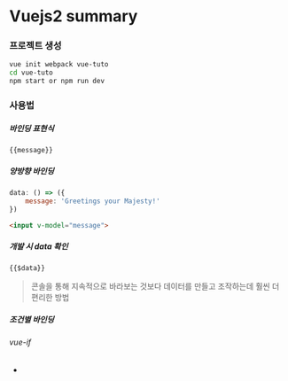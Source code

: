 # Vuejs2 summary

### 프로젝트 생성
``` bash
vue init webpack vue-tuto
cd vue-tuto
npm start or npm run dev
```

### 사용법

##### 바인딩 표현식
`{{message}}`

##### 양방향 바인딩
``` js
data: () => ({
    message: 'Greetings your Majesty!'
})
```
``` html
<input v-model="message">
```

##### 개발 시 data 확인
``` html
{{$data}}
```
> 콘솔을 통해 지속적으로 바라보는 것보다 데이터를 만들고 조작하는데 훨씬 더 편리한 방법

##### 조건별 바인딩
###### vue-if
- <template>에서 사용가능
- 렌더링 안함
- 토글 비용이 높음
- 자주 변경할 필요가 없는경우 사용

###### vue-show
- <template>에서는 사용불가
- 렌더링 함 display:none 처리
- 초기 렌더링 비용이 높음
- 매우 자주 전환해야 하는 경우 사용

###### vue-else
- vue-if 바로 아래 형제노드에 사용해야 함
- vue 2.0 부터 vue-show 와 함께 사용할 수 없음

##### 마운트
``` js
new Vue({
    el: '.container'
})
```

> 클래스로 엘리먼트를 지정할때 클래스가 1개 이상 존재하면 Vue.js는 첫번째 엘리먼트에만 마운트된다.

##### v-pre
> 데이터를 컴파일 하지 않고 문자열을 그대로 출력한다.
```
<div v-pre>
    {{message}}
</div>
```

##### v-for
``` html
<li v-for="i in 11">
    {{ i-1 }} times 4 equals {{ (i-1) * 4 }}.
</li>
```

``` html
// 배열
<li v-for="(story, index) in stories">
    {{index}} {{ story.writer }} said "{{ story.plot }}"
</li>
```

``` html
// 객체
<li v-for="(value, key, index) in story">
    {{index}} : {{key}} : {{value}}
</li>
```

##### 여러요소를 template으로 묶어서 루프 처리
```
<template v-for="(contact, index) in contacts">
<tr>
    ...
</tr>
<tr class="divider" v-if="index % 5 === 4">
    <td colspan="4"></td>
</tr>
</template>
```

##### 이벤트 핸들링
###### 인라인 핸들링
``` html
<button v-on:click="upvotes++">
    Upvote! {{upvotes}}
</button>
```

###### 메소드 핸들링
``` html
<button v-on:click="upvote">
    Upvot1e! {{upvotes}}
</button>
```
``` js
methods: {
    upvote: function(){
    // this는 메소드 안에서 Vue인스턴스를 가리킵니다
        this.upvotes++;
    }
}
```

###### v-on 축약형 @ 사용
``` html
<button @click="upvote">
    Upvote! {{upvotes}}
</button>
```

##### 바인딩 수식어
``` html
<input v-model.number="a">
```
> a를 숫자로 파싱

##### 이벤트 수식어
1. .prevent
2. .stop
3. .capture
4. .self

``` html
<button type="submit" @click.prevent="calculate">Calculate</button>
```
> 이벤트의 기본동작 방지 (submit 되지 않음)

##### 키 수식어

``` html
<input v-model="a" @keyup.13="calculate">
```
> 이벤트 키코드가 13일 경우 호출 (13: enter)

모든 키코드를 외울 수 없기 때문에 일반적으로 사용되는 키코드의 별칭 제공

- enter
- tab
- delete
- esc
- space
- up
- down
- left
- right

``` html
<input v-model="b" @keyup.enter="calculate">
```

##### 계산된 속성
> 다른 변수의 변화에 따라 값이 바뀌는 변수

- 인라인 표현식은 편리하지만 좀더 복잡한 로직이 필요해지면 반드시 계산된 속성을 사용해야함
- 함수처럼 작동하고 객체의 속성처럼 사용 가능
- 계산된 속성의 종속되는 속성이 변경될 때마다 계산된 속성의 값은 다시 계산됨
- computed 내에 설정

``` js
computed: {
    c: function () {
        return this.a + this.b
    }
}
```

##### 필터
> 렌더링 된 결과를 리턴하는 메소드를 만들어 해결<br />
필터 로직을 자바스크립트로 옮겨 컴포넌트 전체에서 재사용하는 것을 권장

###### 기본 computed 로 구성한 필터 sample

``` js
computed: {
    famous: function() {
        return this.stories.filter(function(item){
            return item.upvotes > 25;
        });
    }
}
```

``` html
<h1>Let’s hear some famous stories! ({{famous.length}})</h1>
<li v-for="story in famous">
    {{ story.writer }} said "{{ story.plot }}" and upvoted {{ story.upvotes }} times.
</li>
```

###### 검색 필터 sample

``` js
search: function () {
    var query = this.query
    return this.stories.filter(function (story) {
      return story.plot.includes(query)
    })
}
```

``` html
<label for="query">What are you looking for?</label>        // ng-model 에 바인딩된 data를 for에서 사용 가능
<input v-model="query" class="form-control">
<li v-for="story in search">
    {{ story.writer }} said "{{ story.plot }}"
</li>
```

###### 정렬 sample (오름차순 내림차순 토글 가능)

``` js
data: () => ({
    stories: [...],
    order : -1
}),
computed: {
    orderedStories: function () {
        var order = this.order;
        return this.stories.sort(function(a, b) {
            return (a.upvotes - b.upvotes) * order;
        })
    }
}
```

``` html
<li v-for="story in orderedStories">
    {{ story.writer }} said "{{ story.plot }}" and upvoted {{ story.upvotes }} times.
</li>
<button @click="order = order * -1">Reverse Order</button>
```

##### 사용자 정의 필터
``` js
Vue.filter('snitch', function (hero) {
    return hero.secretId + ' is '
        hero.firstname + ' '
        hero.lastname + ' in real life!'
})

...

data: () => ({
    heroes: [
        { firstname: 'Bruce', lastname: 'Wayne', secretId: 'Batman'},
        { firstname: 'Clark', lastname: 'Kent', secretId: 'Superman'},
        { firstname: 'Jay', lastname: 'Garrick', secretId: 'Flash'},
        { firstname: 'Peter', lastname: 'Parker', secretId: 'Spider-Man'}
    ]
})
```

``` html
<li v-for="hero in heroes">
    {{ hero | snitch }}
</li>
```ㅈㅈㅈ

##### Lodash 활용한 정렬
``` js
// _.orderBy(collection, [iteratees=[_.identity]], [orders])
_.orderBy(kids, [’intelligence’, ’strength’], [’desc’, ’asc’])
```

##### 컴포넌트
``` html
// parent
<story v-bind:story="{plot: 'My horse is amazing.', writer: 'Mr. Weebl'}"></story>
<story v-bind:story="{plot: 'Narwhals invented Shish Kebab.', writer: 'Mr. Weebl'}"></story>
<story v-bind:story="{plot: 'The dark side of the Force is stronger.', writer: 'Darth Vader'}"></story>
```

```html
// story component
<template id='story-template'>
    <h1>{{ story.writer }} said "{{ story.plot }}"</h1>
</template>
```

``` js
Vue.component('story', {
    props: ['story'],
    template: "#story-template"
});
```
> v-bind 축약형 : 사용가능 ex) <story v-for="story in stories" :story="story"></story>

#### prop
```
props: {
        fixedPosition: {
            type: Number,       // Number 값    Number값을 지정할 경우 prop 데이터를 넘길 때 v-bind or : 를 사용하여 넘겨주어야 한다. (원시 attribute는 항상 문자열로 인식)
            default: 445        // default 설정
            default () {
                return {} or    //  객체나
                return []       //  배열일 경우 default함수를 지정하여 return 해주어야 한다.
            },
            required: false or true
        }
    },
```

##### 사용자 정의 이벤트
- $on(event) - 이벤트 리스너
- $once(event) - 한번만 이벤트 청취
- $off(event) - 이벤트 리스너 중지
- $emit(event) - 이벤트 발생

##### 생명주기 훅
- beforeCreate: 인스턴스 초기화 후 데이터 감시 및 이벤트/감시자 설정 전
- created: 인스턴스가 생성된 직후.
- beforeMount: 마운트 시작 직전.
- mounted: 이제 막 DOM에 마운트 된 직후.
- beforeUpdate: 데이터 변경시, 가상 DOM이 다시 렌더링되고 패치되기 전
- updated: 데이터 변경 후 가상 DOM이 다시 렌더링되고 된 후
- activated: keep-alive 상태의 컴포넌트가 활성화 될 때
- deactivated: keep-alive 상태의 컴포넌트가 비활성화 될 때
- beforeDestroy: Vue 인스턴스가 파괴되기 직전
- destroyed: Vue 인스턴스가 파괴된 후

##### 자식에서 부모로 이벤트 전달
######자식 컴포넌트
``` js
Vue.component('food', {
    template: '#food',
    props: ['name'],
    methods: {
        vote: function () {
            this.$emit('voted')
        }
    }
})
```

``` html
<template id="food">
    <button class="btn btn-default" @click="vote">{{ name }}</button>
</template>
```

###### 부모 컴포넌트
``` js
new Vue({
    el: ".container",
    data: {
        votes: 0
    },
    methods: {
        countVote: function () {
            this.votes++
        }
    }
})
```

```html
<div class="container text-center">
    <p style="font-size: 140px;">
        {{ votes }}
    </p>
    <food @voted="countVote" name="Cheeseburger"></food>
</div>
```

##### 부모 자식간의 버스를 통한 이벤트 통신
###### 부모 컴포넌트
``` html
<button @click="reset">Reset votes</button>
<li v-for="vote in votes.log"> {{ vote }} </li>
```
``` js
var bus = new Vue()

methods: {
    countVote: function (food) {
        this.votes.count++
        this.votes.log.push(food + ' received a vote.')
    },
    reset: function () {
        this.votes = {
            count: 0,
            log: []
        }
        bus.$emit('reset')      // 버스로 reset 이벤트 전달
    }
},
created () {
    bus.$on('voted', this.countVote)    // 버스에서 voted 이벤트 수신
}
```

###### 자식 컴포넌트
``` html
<button @click="vote">{{ name }}</button>
```
``` js
methods: {
    vote: function (event) {
        var food = event.srcElement.textContent;
        this.votes++
        bus.$emit('voted', food)        // 버스로 voted 이벤트 전달
    },
    reset: function () {
        this.votes = 0
    }
},
created () {
    bus.$on('reset', this.reset)    // 버스에서 reset 이벤트 수신
}
```

##### 클래스 바인딩
###### 객체
``` js
elClass: {
    'classA': true,
    'classB': false,
    'classC': true
}
```
``` html
<div v-bind:class="elClasses"></div>        // true 인 클래스만 적용
```

###### 배열
``` html
<div v-bind:class="['classA', 'classsB', anotherClass]"></div>
<div v-bind:class="['classA', condition ? 'classsB' : '']"></div>
```

##### v-bind
> 축약어 :로 사용가능 

##### 스타일 바인딩
``` js
niceStyle: {
    color: 'blue',
    fontSize: '20px'
}
```
``` html
<div v-bind:style="niceStyle"></div>
<div :style="niceStyle"></div>
<div :style="{'color': 'blue', fontSize: '20px'}">...</div>
<div :style="[niceStyle, badStyle]"></div>      // 배열 바인딩
```
> v-bind:style 을 이용하는 경우 css속성에 접두어가 필요한 속성일 경우 Vue.js에서 자동으로 붙여준다.

##### DOM보장
``` js
mounted: function () {
    this.$nextTick(function () {
        // this.$el이 문서 안에 있을 때 작동합니다.
    })
}
```

##### api 호출
``` js
var vm = new Vue({
    el: '#app',
    data: {
    stories: []
    },
    mounted: function(){
        $.get('/api/stories', function(data){
            vm.stories = data;
        })
    }
})
```
> 콜백에서는 this가 Vue를 가리키지 않기 때문에 vm변수를 만들어 vue 전역에서 사용할 수 있다.

##### html 제한이 있는곳의 컴포넌트 사용
``` html
<table class="table table-striped">
<tr>
    <th>#</th>
    <th>Plot</th>
    <th>Writer</th>
    <th>Upvotes</th>
    <th>Actions</th>
</tr>
<tr v-for="story in stories" is="story" :story="story"></tr>
</table>
```

> table 같은 일부 HTML 엘리먼트는 내부에 사용할수 있는 엘리먼트가 정해져 있다. 그곳에 컴포넌트를 바인딩 할 경우 렌더링 되지 않는데 이럴경우 is를 사용하여
사용자 정의 엘리먼트임을 알려줌으로써 해결할 수 있다.

##### disable
``` html
<button @click="fetchStories(pagination.next_page_url)" :disabled="!pagination.next_page_url">
```

##### 예약어 component와 is를 활용한 동적 컴포넌트 변경
``` html
<keep-alive include="Hello, Greet" exclude="Hello, Greet">
    <component :is="currentComponent"O>
</keep-alive
<!-- this.currentComponent가 변경되면 컴포넌트가 바뀝니다 -->
</component>
<a href="#" @click="currentComponent = 'hello'">Show Hello</a>
<a href="#" @click="currentComponent = 'greet'">Show Greet</a>
```

``` js
<script>
import Hello from './components/Hello'
import Greet from './components/Greet'

export default {
    components: {
        Hello,
        Greet
    },
    data: () => ({
        currentComponent: 'hello'
    })
}
</script>
```
> 컴포넌트간 동적 전환이 필요한 경우 유용할 수 있다.<br/>
keep-alive 를 감싸서 적용하면 한번 로드된 component 를 새로 로드하지 않고 캐싱한다.<br/>
캐싱하거나 캐싱하고 싶지 않읂 컴포넌트들은 include와 exclude 에 포함시켜 지정하면 된다.

##### 재귀 컴포넌트
```vue
<template>
<ul>
    <li v-for="sub in subs">
        {{sub.name}}
        <tree :subs="sub"></tree>
    </li>
</ul>
</template>
<script>
export default {
    name: 'tree'
}
</script>
```
> 컴포넌트 내에서 자기 자신을 참조
> 재귀 참조를 위해 name 옵션이 필수이다.

##### vue-router name 설정
``` html
<router-link :to="{ name: 'home'}">Home</router-link>
<router-link :to="{ name: 'login'}">Login</router-link>
```

``` js
const routes = [
    {
        path: '/',
        name: 'home',
        component: Hello
    },
    {
        path: '/login',
        name: 'login',
        component: Login
    }
]
```

##### vue-router 히스토리모드 및 base 설정
``` js
const router = new VueRouter({
    mode: 'history',
    base: '/',
    routes
})
```

##### vue-router 중첩 라우팅
``` js
const routes = [
    {
        path: '/'',
        component: Hello
    },
    {
        path: '/login',
        component: Login
    },
    {
        path: '/stories',
        component: StoriesPage,
        children: [
            {
                path: '',
                name: 'stories.all',
                component: StoriesAll
                },
                {
                path: 'famous',
                name: 'stories.famous',
                component: StoriesFamous
            }
        ]
    }
]
```

##### vue-router 활성링크 스타일 적용
1. 전역 활성 클래스 사용

``` css
.router-link-active {
    color: green;
}
```

2. 지역범위 사용자 정의 active 클래스사용

``` html
<router-link :to="{ name: 'hello'}" active-class="my-active-class" exact>Home</router-link>
```

3. 전역범위 사용자 정의 active 클래스 사용

``` js
const router = new VueRouter({
    mode: 'history',
    base: '/,
    linkActiveClass: 'my-active-class',
    routes
})
```

##### route 객체
- path: 현재 경로와 동일한 문자열로 항상 절대 경로로 해석됩니다 예를 들어 /foo/bar.
- params: 동적 세그먼트와 스타 세그먼트의 키/값을 포함하는 객체입니다.
- query: 쿼리 문자열의 키/값 쌍을 포함하는 객체입니다. 예를 들어, /foo?user=1 라우트의 경우, $route.query.user == 1를 사용할 수 있습니다
- hash: 해시가 존재하는 경우 #, 존재하지 않는 경우 값은 빈 문자열이 됩니다.
- fullPath: 쿼리 및 해시를 포함한 전체 URL 입니다.
- matched: 현재 경로의 모든 중첩 경로 세그먼트에 대한 라우트가 포함된 배열입니다. 라우트 레코드는 라우트 배열(및 하위 배열)에 있는 객체의 복사본입니다.
- name: 현재 라우트의 이름입니다. (존재하는 경우)

##### 동적 세그먼트
- /user/:id/posts 에서 user, :id, posts는 각각 하나의 세그먼트이고 :id는 동적 세그먼트이다.
- 동적 세그먼트는 $route.params를 통해 접근가능

동적 세그먼트를 포함한 route-link
``` html
<router-link :to="{ name: 'stories.edit', params: { id: story.id }}" tag="button" exact>
    Edit
</router-link>
```
> to 객체 내에 params를 지정해주며 tag를 통해 렌더링할 태그 지정 가능 ( default a 태그 )

##### 동적 세그먼트 사용
###### route.params에서 접근
``` js
isTheOne (story) {
    return story.id === this.id
},
mounted () {
    this.id = Number(this.$route.params.id)
    this.story = store.stories.find(this.isTheOne)
}
```
> 주소창에서 url을 변경하여 접근시 동적세그먼트의 타입이 string으로 반환되기 때문에 Number를 이용하여 타입을 변환해주어야 한다.

###### prop을 사용하여 라우트에서 분리
``` js
const routes = [
...
    {
        path: ':id/edit',
        props: (route) => ({ id: Number(route.params.id) }),
        name: 'stories.edit',
        component: StoriesEdit
    },
...
]
```
> 매개변수를 라우트 설정 안에서 숫자로 캐스팅하고 사용하는 곳에서 prop으로 사용할 수 있다.

``` js
export default {
    props: ['id'],
    data () {
        return {
            story: {}
        }
    },
    methods: {
        isTheOne (story) {
            return story.id === this.id
        }
    },
    mounted () {
        this.story = store.stories.find(this.isTheOne)
    }
}
```

##### vue-router alias
``` js
{
    path: 'famous',
    name: 'stories.famous',
    // '/stories/famous'와 같이 '/famous'와 일치시킵니다.
    alias: '/famous',
    component: StoriesFamous
}
```

##### vue-router push
- 링크를 이용하지 않고 스크립트 상에서 라우트를 탐색하려면 router.push(path)를 사용
- 문자열 또는 객체 사용가능
- 문자열의 경우 동적 세그먼트를 포함할 수 없다.

``` js
this.$router.push('/stories/11/edit')
this.$router.push({ path: '/stories/11/edit' })
this.$router.push({ name: 'stories.edit', params: {id: '11'} })
```

##### vue-router back
``` js
this.$router.back() or
this.$router.go(-1)     // 히스토리 스택에서 앞 또는 뒤로 이동하는 단계수를 나타내는 정수 속성의 전달인자를 사용
```
> $router.back()의 경우 다른 라우터에 연결하게 되는데 연결 해제를 원하면 window.history.back()을 사용할 수 있다.

##### 라우트 기본 룰
```md
/items/                     - this is for listing items
/items/{id:[0-9]{1,4}}      - this is for displaying one item in detail
/items/add                  - for displaying new item form
/items/:id/edit             - for displaying existing item in Form for editing
/items/:id/delete
```

##### 트랜지션
> 컴포넌트 진출입시 애니메이션을 적용할 수 있다.

<img src="http://www.soreply.com/images/transition.png">
- transition의 이름을 정의하면 모든 클래스는 v대신 이름을 사용한다. (ex: fade-enter, fade-leave-to 등)

``` html
<transition name="fade">
    <router-view></router-view>
</transition>
```

``` css
.fade-enter, .fade-leave-to{
    opacity: 0
}
.fade-enter-active, .fade-leave-active {
    transition: opacity 1s
}
.fade-enter-to, .fade-leave {
    opacity: 0.8
}
```

##### 외부 라이브러리 클래스 지정
``` html
<transition enter-active-class="animated rollIn">
    <router-view></router-view>
</transition>
```
> 클래스를 미리 지정 가능

##### 네비게이션 가드
> 네비게이션 보호기능은 전역수준, 라우트정보 수준, 컴포넌트 수준에서 사용할 수 있다.

###### 1. 전역수준
- vue-router는 라우트 변경을 필터링 하기 위한 편리한 메커니즘을 제공한다.
- router.beforeEach(): 각 변경 전에 트리거 됨, 인증과 관련된 시나리오에서 유용하게 사용 가능 ( ex: 엑세스 권한이 없으면 로그인 페이지로 이동 등 )
- router.afterEach(): 탐색에 영향을 미치지 않음

``` js
// 더미 사용자 객체 생성
let User = {
    isAdmin: false
}

router.beforeEach((to, from, next) => {
    if (to.path !== '/login' && !User.isAdmin) {
        // 관리자가 아니면 login 페이지로 리다이렉트
        next('/login')
    } else {
        // 인증된 사용자는 계속 진행합니다
        next()
    }
}),
router.afterEach((to, from) => {
    //...
})
```
> 항상 next()함수를 호출해야 합니다. 그렇지 않으면 훅이 절대 해결되지 않습니다.

- next(): 다음 이벤트 훅으로 이동
- next(false): 현재 네비게이션 중단, from 라우트 객체의 url 로 재설정
- next(경로): 지정된 경로로 리디렉션, 현재 네비게이션이 중단되고 새로운 네비게이션이 시작
- next(error): next에 전달된 인자가 error라면 네비게이션이 중단되고 router.onError()를 이용해 등록된 콜백에 에러가 전달됨.

###### 2. 라우트정보 수준
```vue
routes:[
    {
        path:'/contacts/:no',
        component: ContactByNo,
        beforeEnter: (to, from, next) => {
            // 전역수준의 beforeEach와 동일
        }
    }
]
```

###### 3. 컴포넌트 수준
- beforeRouteEnter(to, from, next): 렌더링하는 라우트 이전에 호출되는 훅. 이시점에서 Vue인스턴스가 만들어지지 않았기 때문에 this를 이용할 수 없다. 
- beforeRouteLeave(to, from ,next): 현재 경로에서 다른 경로로 빠져나갈 때 호출되는 훅
- beforeRouteUpdate(to, from ,next): 이미 렌더링된 컴포넌트의 경로가 변경될 때 호출되는 훅, 이미 현재 컴포넌트의 Vue 인스턴스가 만들어져 있어서 재사용 될 때는 beforeRouteEnter 훅은 호출되지 않고 beforeRouteUpdate훅이 호출된다.

```vue
beforeRouteEnter(to, from, next) {
    next(vm=>{
        //vm이 생성된 vue 인스턴스를 참조한다.
    })
}
```

###### 4. 네비게이션 가드 실행 흐름
1. 네비게이션 시작
2. 비활성화된 컴포넌트가 있다면 보호 기능 호출
3. 전역 수준의 beforeEach호출
4. 재사용되는 컴포넌트의 beforeRouteUpdate 훅 호출
5. 라우트 정보 수준의 beforeEnter 호출
6. 활성화된 컴포넌트에서 beforeRouteEnter 훅 호출
7. 네비게이션 완료
8. 전역 afterEach 훅 호출
9. DOM 갱신 트리거됨
10. 인스턴스들의 beforeRouteEnter 훅에서 next에 전달된 콜백 호출(콜백 사용시에만) 

##### 1부터 숫자 n까지의 합
```
if (Number.isNaN(n) || n<1) return 0;
return (1+n)*n/2;
```

##### 스타일
###### Shadow style 적용
1. scoped style 방식

```vue
<style scoped>
    .bor {border:3px solid red;}
</style>
```
- 템플릿에서 일반 css 사용하듯이 사용
- 내부적으로 attribute 가 생성되고 attribute selector 를 이용하기 때문에 스타일 적용이 느리다.
- scoped가 자식 컴포넌트까지 전파된다.

2. module style 방식

```vue
<style module>
    .bor {border:3px solid red;}
    .bor2 {border:4px solid red;}
</style>
<template>
    <div :class="$style.bor"></div>
    <div :class="[$style.bor, $style.bor2]"></div>   // 복수의 class 적용
</template>
```
- $style computed 속성을 이용해서 템플릿에 class로 해당 스타일을 바인딩 시킨다.
- 내부적으로 임의의 class 명을 만든다.

##### 슬롯
1. 기본슬롯

```vue
//---child
    <tmeplate>
        <slot></slot>
    </template>
//---parent
    <template>
        <child>
            // slot 에 주입할 html
        </child
    </template>
```
> prop과는 별개로 html이나 스타일적용을 위한 클래스 등등을 prop으로 일일이 넘기지 않고 바로 html로 주입할수 있다는 게 장점


2. Named 슬롯
```vue
//---child
    <tmeplate>
        <slot name="a"></slot>
        <slot name="b"></slot>
    </template>
//---parent
    <template>
        <child>
            <div slot="a">
            </div>
            <p slot="b">
            </p>
        </child
    </template>
```
> 여러개의 슬롯을 주입하고 싶을때 Named 슬롯을 이용할 수 있다.

3. scoped 슬롯
```vue
//---child
    <tmeplate>
        <slot name="a" :px="x" :py="y"></slot>
        <slot name="b" :px="x" :py="y"></slot>
    </template>
    <script>
        data: vm => ({x:1, y:2})
    </script>
//---parent
    <template>
        <child>
            <div slot="a" slot-scope="p1">
                {{p1.x}} + {{p1.y}} = {{p1.x + p1.y}}
            </div>
            <p slot="b" slot-scope="p2">
                {{p2.x}} 더하기 {{p2.y}} 는 {{p2.x + p2.y}} 이다.
            </p>
        </child
    </template>
```
> 자식에서 부모로 해당 슬롯의 범위내에서 사용할 수 있는 데이터를 넘길수 있다.

### Custom Code
##### Directive: v-click-outside
```js
// const stopProp = event => event.stopPropagation();
let event = null;

export default {
    bind(el, binding) {
        event = binding.value;
        // el.addEventListener('click', stopProp);
        document.body.addEventListener('click', event);
    },
    unbind(el) {
        // el.removeEventListener('click', stopProp);
        document.body.removeEventListener('click', event);
    }
};
```